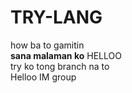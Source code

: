 # TRY-LANG
how ba to gamitin <br>
<b> sana malaman ko</b>
HELLOO <br>
try ko tong branch na to <br>
Helloo IM group
